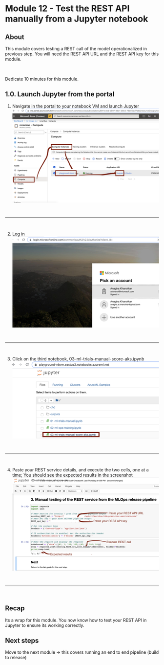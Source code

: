# Module 12 - Test the REST API manually from a Jupyter notebook

## About
This module covers testing a REST call of the model operationalized in previous step.  You will need the REST API URL and the REST API key for this module.

<br><br>Dedicate 10 minutes for this module.

## 1.0. Launch Jupyter from the portal

1) Navigate in the portal to your notebook VM and launch Jupyter
![dse2-53](../images/0001-release-53.png)
<br>
<hr>
<br>

2) Log in
![dse2-54](../images/0001-release-54.png)
<br>
<hr>
<br>

3) Click on the third notebook, 03-ml-trials-manual-score-aks.ipynb
![dse2-55](../images/0001-release-55.png)
<br>
<hr>
<br>

4) Paste your REST service details, and execute the two cells, one at a time; You should see the expected results in the screenshot
![dse2-56](../images/0001-release-56.png)
<br>
<hr>
<br>

## Recap
Its a wrap for this module. You now know how to test your REST API in Jupyter to ensure its working correctly.

## Next steps
Move to the next module -> this covers running an end to end pipeline (build to release)
